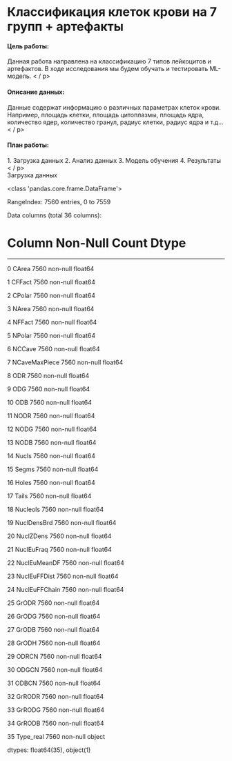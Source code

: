<h1> Классификация клеток крови на 7 групп + артефакты </h1> 

<h4>Цель работы: </h4>
<p>
Данная работа направлена на классификацию 7 типов лейкоцитов и артефактов. 
В ходе исследования мы будем обучать и тестировать ML-модель.
< / p>

<h4>Описание данных:</h4>

<p>
Данные содержат информацию о различных параметрах клеток крови.  
Например, площадь клетки, площадь цитоплазмы, площадь ядра, количество ядер, количество гранул, радиус клетки, радиус ядра и т.д...
< / p>

<h4>План работы:</h4>

<p>
1. Загрузка данных
2. Анализ данных 
3. Модель обучения
4. Результаты
< / p>

<br>
Загрузка данных 

<class 'pandas.core.frame.DataFrame'>

RangeIndex: 7560 entries, 0 to 7559

Data columns (total 36 columns):

 #   Column         Non-Null Count  Dtype  

---  ------         --------------  -----  

 0   CArea          7560 non-null   float64

 1   CFFact         7560 non-null   float64

 2   CPolar         7560 non-null   float64

 3   NArea          7560 non-null   float64

 4   NFFact         7560 non-null   float64

 5   NPolar         7560 non-null   float64

 6   NCCave         7560 non-null   float64

 7   NCaveMaxPiece  7560 non-null   float64

8   ODR            7560 non-null   float64

9   ODG            7560 non-null   float64
 
10  ODB            7560 non-null   float64

 11  NODR           7560 non-null   float64

 12  NODG           7560 non-null   float64

 13  NODB           7560 non-null   float64

 14  Nucls          7560 non-null   float64

 15  Segms          7560 non-null   float64

 16  Holes          7560 non-null   float64

 17  Tails          7560 non-null   float64

 18  Nucleols       7560 non-null   float64

 19  NuclDensBrd    7560 non-null   float64

 20  NuclZDens      7560 non-null   float64

 21  NuclEuFraq     7560 non-null   float64

 22  NuclEuMeanDF   7560 non-null   float64

 23  NuclEuFFDist   7560 non-null   float64

 24  NuclEuFFChain  7560 non-null   float64

 25  GrODR          7560 non-null   float64

 26  GrODG          7560 non-null   float64

 27  GrODB          7560 non-null   float64

 28  GrODH          7560 non-null   float64

 29  ODRCN          7560 non-null   float64

 30  ODGCN          7560 non-null   float64

 31  ODBCN          7560 non-null   float64

 32  GrRODR         7560 non-null   float64

 33  GrRODG         7560 non-null   float64

 34  GrRODB         7560 non-null   float64

 35  Type_real      7560 non-null   object 

dtypes: float64(35), object(1)


<br>